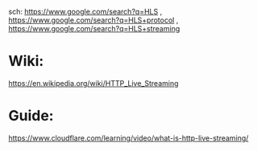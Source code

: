 sch: https://www.google.com/search?q=HLS , https://www.google.com/search?q=HLS+protocol , https://www.google.com/search?q=HLS+streaming

# Wiki:
https://en.wikipedia.org/wiki/HTTP_Live_Streaming

# Guide:
https://www.cloudflare.com/learning/video/what-is-http-live-streaming/
